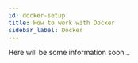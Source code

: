 ```yaml
---
id: docker-setup
title: How to work with Docker
sidebar_label: Docker
---
```


Here will be some information soon...
